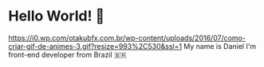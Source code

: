 # Hello World! 👋
https://i0.wp.com/otakubfx.com.br/wp-content/uploads/2016/07/como-criar-gif-de-animes-3.gif?resize=993%2C530&ssl=1
My name is Daniel
I'm front-end developer from Brazil 🇧🇷
